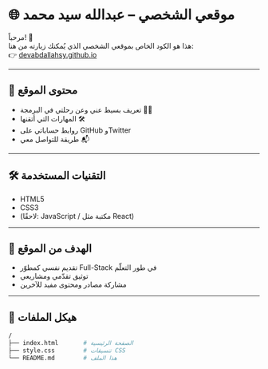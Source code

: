 # 🌐 موقعي الشخصي – عبدالله سيد محمد

مرحباً! 👋  
هذا هو الكود الخاص بموقعي الشخصي الذي يُمكنك زيارته من هنا:  
👉 [devabdallahsy.github.io](https://devabdallahsy.github.io)

---

## 🧾 محتوى الموقع

- تعريف بسيط عني وعن رحلتي في البرمجة 👨‍💻
- المهارات التي أتقنها 🛠️
- روابط حساباتي على GitHub وTwitter
- طريقة للتواصل معي 📬

---

## 🛠️ التقنيات المستخدمة

- HTML5
- CSS3
- (لاحقًا: JavaScript / مكتبة مثل React)

---

## 🚀 الهدف من الموقع

- تقديم نفسي كمطوّر Full-Stack في طور التعلّم
- توثيق تقدّمي ومشاريعي
- مشاركة مصادر ومحتوى مفيد للآخرين

---

## 📂 هيكل الملفات

```bash
/
├── index.html       # الصفحة الرئيسية
├── style.css        # تنسيقات CSS
└── README.md        # هذا الملف
